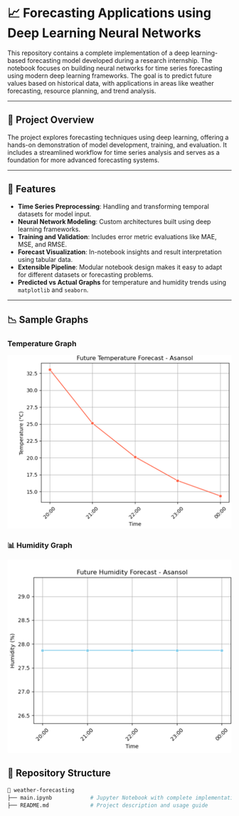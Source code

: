 # 📈 Forecasting Applications using Deep Learning Neural Networks

This repository contains a complete implementation of a deep learning-based forecasting model developed during a research internship. The notebook focuses on building neural networks for time series forecasting using modern deep learning frameworks. The goal is to predict future values based on historical data, with applications in areas like weather forecasting, resource planning, and trend analysis.

---

## 🧠 Project Overview

The project explores forecasting techniques using deep learning, offering a hands-on demonstration of model development, training, and evaluation. It includes a streamlined workflow for time series analysis and serves as a foundation for more advanced forecasting systems.

---

## 🚀 Features

- **Time Series Preprocessing**: Handling and transforming temporal datasets for model input.
- **Neural Network Modeling**: Custom architectures built using deep learning frameworks.
- **Training and Validation**: Includes error metric evaluations like MAE, MSE, and RMSE.
- **Forecast Visualization**: In-notebook insights and result interpretation using tabular data.
- **Extensible Pipeline**: Modular notebook design makes it easy to adapt for different datasets or forecasting problems.
- **Predicted vs Actual Graphs** for temperature and humidity trends using `matplotlib` and `seaborn`.

---

## 📉 Sample Graphs

### Temperature Graph
![Temperature Prediction](temp_prediction.png)

### 📊 Humidity Graph
![Humidity Prediction](humidity_prediction.png)

## 📂 Repository Structure

```bash
📁 weather-forecasting
├── main.ipynb            # Jupyter Notebook with complete implementation
├── README.md             # Project description and usage guide
